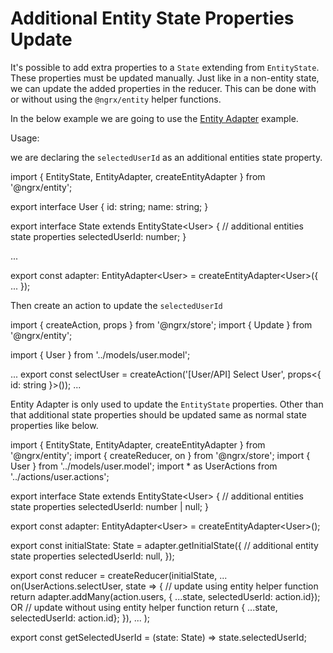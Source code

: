 # Additional Entity State Properties Update

It's possible to add extra properties to a `State` extending from `EntityState`. These properties must be updated manually. Just like in a non-entity state, we can update the added properties in the reducer. This can be done with or without using the `@ngrx/entity` helper functions.

In the below example we are going to use the [Entity Adapter](https://ngrx.io/guide/entity/adapter) example.

Usage:

we are declaring the `selectedUserId` as an additional entities state property.

<code-example header="user.reducer.ts">
import { EntityState, EntityAdapter, createEntityAdapter } from '@ngrx/entity';

export interface User {
  id: string;
  name: string;
}

export interface State extends EntityState&lt;User&gt; {
  // additional entities state properties
  selectedUserId: number;
}

...

export const adapter: EntityAdapter&lt;User&gt; = createEntityAdapter&lt;User&gt;({
  ...
});
</code-example>

Then create an action to update the `selectedUserId`

<code-example header="user.actions.ts">
import { createAction, props } from '@ngrx/store';
import { Update } from '@ngrx/entity';

import { User } from '../models/user.model';

...
export const selectUser = createAction('[User/API] Select User', props&lt;{ id: string }&gt;());
...
</code-example>

Entity Adapter is only used to update the `EntityState` properties. Other than that additional state properties should be updated same as normal state properties like below.

<code-example header="user.reducer.ts">
import { EntityState, EntityAdapter, createEntityAdapter } from '@ngrx/entity';
import { createReducer, on } from '@ngrx/store';
import { User } from '../models/user.model';
import * as UserActions from '../actions/user.actions';

export interface State extends EntityState&lt;User&gt; {
  // additional entities state properties
  selectedUserId: number | null;
}

export const adapter: EntityAdapter&lt;User&gt; = createEntityAdapter&lt;User&gt;();

export const initialState: State = adapter.getInitialState({
  // additional entity state properties
  selectedUserId: null,
});

export const reducer = createReducer(initialState,
  ...
  on(UserActions.selectUser, state => {
    // update using entity helper function
    return adapter.addMany(action.users, { ...state, selectedUserId: action.id});
    OR
    // update without using entity helper function
    return { ...state, selectedUserId: action.id};
  }),
  ...
);

export const getSelectedUserId = (state: State) => state.selectedUserId;

</code-example>

